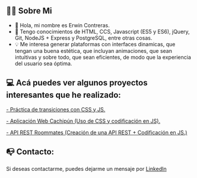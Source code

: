## 👨‍💻 Sobre Mi

- 👋 Hola, mi nombre es Erwin Contreras.
- 🌱 Tengo conocimientos de HTML, CCS, Javascript (ES5 y ES6), jQuery, Git, NodeJS + Express y PostgreSQL, entre otras cosas.
- 💡 Me interesa generar plataformas con interfaces dinamicas, que tengan una buena estética, que incluyan animaciones, que sean intuitivas y sobre todo, que sean eficientes, de modo que la experiencia del usuario sea óptima.

## 💻 Acá puedes ver algunos proyectos interesantes que he realizado:
[- Práctica de transiciones con CSS y JS.](https://erwin-cc.github.io/Practica_de_transiciones/)

[- Aplicación Web Cachipún (Uso de CSS y codificación en JS).](https://erwin-cc.github.io/cachipun/)

[- API REST Roommates (Creación de una API REST + Codificación en JS.)](https://roommates-tdigital.herokuapp.com/)

## 📭 Contacto:

Si deseas contactarme, puedes dejarme un mensaje por [LinkedIn](https://www.linkedin.com/in/erwincca)
<!---
erwin-cc/erwin-cc is a ✨ special ✨ repository because its `README.md` (this file) appears on your GitHub profile.
You can click the Preview link to take a look at your changes.
--->
